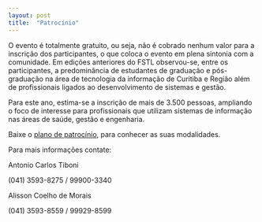 ```yaml
---
layout: post
title:  "Patrocínio"
---
```

O evento é totalmente gratuito, ou seja, não é cobrado nenhum valor para a inscrição dos participantes, o que coloca o evento em plena sintonia com a comunidade. Em edições anteriores do FSTL observou-se, entre os participantes, a predominância de estudantes de graduação e pós-graduação na área de tecnologia da informação de Curitiba e Região além de profissionais ligados ao desenvolvimento de sistemas e gestão.

Para este ano, estima-se a inscrição de mais de 3.500 pessoas, ampliando o foco de interesse para profissionais que utilizam sistemas de informação nas áreas de saúde, gestão e engenharia.

Baixe o [plano de patrocínio](http://ftsl.org.br/projeto-patrocinio-ftsl-2017.pdf), para conhecer as suas modalidades.

Para mais informações contate: 

 Antonio Carlos Tiboni 
  
  (041) 3593-8275 / 99900-3340 

  Alisson Coelho de Morais 
  
  (041) 3593-8559 / 99929-8599 

